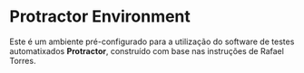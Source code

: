 # Protractor Environment

Este é um ambiente pré-configurado para a utilização do software de testes automatixados **Protractor**, construído com base nas instruções de Rafael Torres.